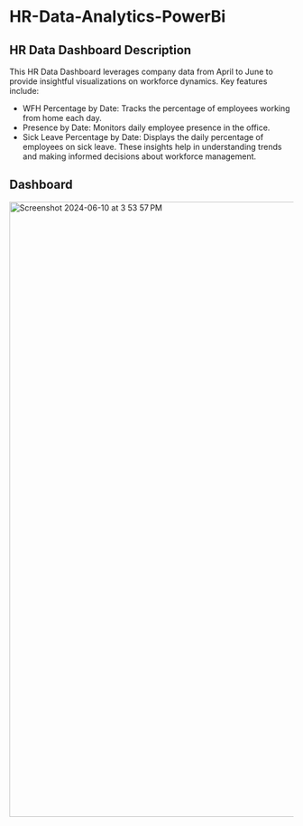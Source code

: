 # HR-Data-Analytics-PowerBi

## HR Data Dashboard Description

This HR Data Dashboard leverages company data from April to June to provide insightful visualizations on workforce dynamics. Key features include:

- WFH Percentage by Date: Tracks the percentage of employees working from home each day.
- Presence by Date: Monitors daily employee presence in the office.
- Sick Leave Percentage by Date: Displays the daily percentage of employees on sick leave.
These insights help in understanding trends and making informed decisions about workforce management.

## Dashboard

<img width="1089" alt="Screenshot 2024-06-10 at 3 53 57 PM" src="https://github.com/venkatesh-vuyyala/HR-Data-Analytics-PowerBi/assets/126367292/048a986f-fda2-4a2b-ad2e-557a5a1a4c4c">
